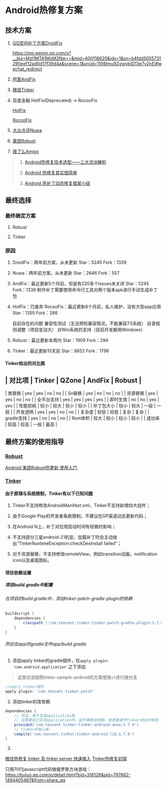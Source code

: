 # Android热修复方案
 

## 技术方案

1. [QQ空间补丁方案DroidFix](https://github.com/bunnyblue/DroidFix)
    
    https://mp.weixin.qq.com/s?__biz=MzI1MTA1MzM2Nw==&mid=400118620&idx=1&sn=b4fdd5055731290eef12ad0d17f39d4a&scene=1&srcid=1106Imu9ZgwybID13e7y2nEi#wechat_redirect

2. [阿里AndFix](https://github.com/alibaba/AndFix)

3. [微信Tinker](https://github.com/Tencent/tinker)

4. 百度金融 HotFix(Deprecated) -> RocooFix

    [HotFix](https://github.com/dodola/HotFix)

    [RocooFix](https://github.com/dodola/RocooFix)

5. [大众点评Nuwa](https://github.com/jasonross/Nuwa)

6. [美团Robust](https://github.com/Meituan-Dianping/Robust)

7. [饿了么Amigo](https://github.com/eleme/Amigo)


> 1. [Android热修复技术选型——三大流派解析](http://www.chinaz.com/news/2016/0912/579753.shtml)

> 2. [Android 热修复其实很简单](http://blog.csdn.net/qq_31530015/article/details/51785228?locationNum=11)

> 3. [Android 热补丁动态修复框架小结](http://blog.csdn.net/lmj623565791/article/details/49883661)



## 最终选择

### 最终确定方案
1. Robust

2. Tinker


### 原因
1. DroidFix：两年前方案，从未更新 Star：5245 Fork：1339

2. Nuwa：两年前方案，从未更新 Star：2646 Fork：557

3. AndFix：最近更新5个月前，但是有220多个issues未关闭 Star：5245 Fork：1339
    制作补丁需要使用命令行工具对两个版本apk进行手动生成补丁包

4. HotFix：已废弃
   RocooFix：最近更新8个月前，私人维护，没有大型app应用 Star：1355 Fork：286

    目前存在的问题
    兼容性测试（无法预知兼容情况，不能兼容7.0系统）
    目录规则调整（项目变动大）
    对Win系统的支持（目前开发都用Windows）

5. Robust：最近更新本周内 Star：1909 Fork：294

6. Tinker：最近更新15天前 Star：8652 Fork：1796


#### Tinker给出的对比图

| 对比项     | Tinker | QZone | AndFix | Robust |
 --
| 类替换     | yes    | yes   | no     | no     |
| So替换     | yes    | no    | no     | no     |
| 资源替换   | yes    | yes   | no     | no     |
| 全平台支持 | yes    | yes   | yes    | yes    |
| 即时生效   | no     | no    | yes    | yes    |
| 性能损耗   | 较小   | 较大  | 较小   | 较小   |
| 补丁包大小 | 较小   | 较大  | 一般   | 一般   |
| 开发透明   | yes    | yes   | no     | no     |
| 复杂度     | 较低   | 较低  | 复杂   | 复杂   |
| gradle支持 | yes    | no    | no     | no     |
| Rom体积    | 较大   | 较小  | 较小   | 较小   |
| 成功率     | 较高   | 较高  | 一般   | 最高   |


## 最终方案的使用指导
### [Robust](https://github.com/Meituan-Dianping/Robust)


[Android 美团Robust热更新 使用入门](http://blog.csdn.net/snailbaby_soko/article/details/69524380)





### [Tinker](https://github.com/Tencent/tinker)

#### 由于原理与系统限制，Tinker有以下已知问题
1. Tinker不支持修改AndroidManifest.xml，Tinker不支持新增四大组件；

2. 由于Google Play的开发者条款限制，不建议在GP渠道动态更新代码；

3. 在Android N上，补丁对应用启动时间有轻微的影响；

4. 不支持部分三星android-21机型，加载补丁时会主动抛出"TinkerRuntimeException:checkDexInstall failed"；

5. 对于资源替换，不支持修改remoteView。例如transition动画，notification icon以及桌面图标。

#### 项目依赖设置
##### 项目build.gradle中配置

###### 在项目的build.gradle中，添加tinker-patch-gradle-plugin的依赖

```gradle
buildscript {
    dependencies {
        classpath ('com.tencent.tinker:tinker-patch-gradle-plugin:1.7.9')
    }
}
```

###### 然后在app的gradle文件app/build.gradle

1. 添加apply tinker的gradle插件，在`apply plugin: 'com.android.application'`之下添加

> 这里应该按照tinker-sample-android的方案使用`if`进行做分支

```gradle
//apply tinker插件
apply plugin: 'com.tencent.tinker.patch'
```

2. 添加tinker的库依赖

```gradle
dependencies {
    // 可选，用于生成application类 
    // 当需要自己实现application时，就不需要该依赖，但是要遵守Tinker给出的规则
    provided('com.tencent.tinker:tinker-android-anno:1.7.9')
    // tinker的核心库
    compile('com.tencent.tinker:tinker-android-lib:1.7.9') 
}
```

3. 

[微信热修复 tinker 及 tinker server 快速接入](https://juejin.im/post/5838298d61ff4b006b442b53)
[Tinker热修复初探](http://www.knowsky.com/986205.html)




只用70行javascript代码做俄罗斯方块游戏：https://buluo.qq.com/p/detail.html?bid=318128&pid=787862-1494405467&from=share_qq